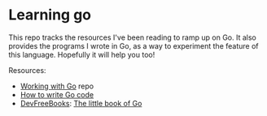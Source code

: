 # Learning go

This repo tracks the resources I've been reading to ramp up on Go. It also provides the programs I wrote in Go, as a way to experiment the feature of this language. Hopefully it will help you too!

Resources:
  - [Working with Go](https://github.com/mkaz/working-with-go) repo
  - [How to write Go code](https://golang.org/doc/code.html)
  - [DevFreeBooks](http://devfreebooks.org/): [The little book of Go](http://openmymind.net/The-Little-Go-Book/?utm_source=devfreebooks&utm_medium=medium&utm_campaign=DevFreeBooks)
